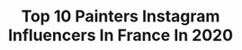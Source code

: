 ---
title: Top 10 Painters Instagram Influencers In France In 2020
description: >-
  Find top painters Instagram influencers in France in 2020. Most popular hashtags: #painting #art #illustration #sketch.
platform: Instagram
hits: 291
text_top: Analyze the most popular Instagram accounts on inBeat.
text_bottom: Our search engine holds 291 Instagram influencers like this in France for you to connect with.
profiles:
  - username: "erikahausser"
    fullname: >-
      Artistic Content Creator
    bio: >-
      🦢Fashion | Painter | Content creator 🏹Paris based ✨Personal styling ❤️CEO @eherikahauser
    location: "France"
    followers: 65247
    engagement: 225
    commentsToLikes: 0.054385
    id: ck5zp45orrydt0i14610hfqp8
    verified: false
    hashtags: "#whitehorse"
  - username: "koga.one"
    fullname: >-
      Matthieu Koga
    bio: >-
      French painter #kogaone Agokone@gmail.com Gallery : @galerieurbaine @artefact.galerie
    location: "France"
    followers: 7094
    engagement: 691
    commentsToLikes: 0.033104
    id: ck6014w4reua60i14aedlbbqs
    verified: false
    hashtags: "#kogaone, #gallery, #ballpendrawing, #graffiticharacter"
  - username: "joanniehoule_art"
    fullname: >-
      Joannie Houle
    bio: >-
      ✿ Painter & Illustrator ✿ Lover of flowers and pretty patterns ✿ Inquiries | joanniehouleart@gmail.com ONLINE SHOP + LINKS 👇🏻
    location: "France"
    followers: 32503
    engagement: 738
    commentsToLikes: 0.049822
    id: ck0u7iu0b4vpg0i19v75vgjvy
    verified: false
    hashtags: "#gouache, #surfacepatterndesign, #inspiredbynature, #fallvibes"
  - username: "ehssan.gholami"
    fullname: >-
      Ehssan Gholami
    bio: >-
      “Visual Artist” I am not a painter, illustrator or a designer I just use a different variety of technics to express my idea and beliefs
    location: "France"
    followers: 3222
    engagement: 3223
    commentsToLikes: 0.086832
    id: ck55m0lub2wm20i11vsoo5c37
    verified: false
    hashtags: "#contemporaryart, #contemporarypainting, #visualartist, #oiloncanvas"
  - username: "sweetvanlife"
    fullname: >-
      🇫🇷 Ben & Poppy 🚐💨🎥🗺
    bio: >-
      • Painter & Traveler • 🎥 @insta360 One R • Ambassador @michelinvoyage 🗺 🛤🏞 • Love to make Reels, shorts trips & improving my van
    location: "France"
    followers: 74291
    engagement: 1460
    commentsToLikes: 0.024300
    id: ck5zpvgqrtfdc0i14e0r2drgm
    verified: false
    hashtags: "#roadtrip, #diy, #vanlifeideas, #travel"
  - username: "_robin_art"
    fullname: >-
      RobinDessin ✏️
    bio: >-
      👨‍🎨 Artist, painter, illustrator ✍️ Character designer, doodler 🇫🇷 Paris 🎥YouTube :
    location: "France"
    followers: 27264
    engagement: 883
    commentsToLikes: 0.024477
    id: ckapb7h3lyv0o0i78otc5qwu1
    verified: false
    hashtags: "#sketchcards, #doodle, #sketching, #copicmarker"
  - username: "crazymurieli"
    fullname: >-
      Muriel Massin
    bio: >-
      French intuitive lyrical abstract painter. All pieces are for sale by dm. Some pieces are on ARTSPER, www.artsper.com, artist Muriel Massin.
    location: "France"
    followers: 19870
    engagement: 373
    commentsToLikes: 0.069151
    id: ck8t4g0go6nwr0j78rwq8eapm
    verified: false
    hashtags: "#abstractexpressionism, #abstractexpressionist, #abstractpromoter, #acrylic"
  - username: "sadeckwaff"
    fullname: >-
      Sadeck
    bio: >-
      MOVEMENT DESIGNER 👩‍🎨 💡Choreographer 💡Artistic director 💡Dancer 💡Teacher 💡Painter God 1st
    location: "France"
    followers: 95835
    engagement: 2486
    commentsToLikes: 0.029201
    id: ck0vxjrzyz8o30i19epuma9md
    verified: false
    hashtags: "#popping, #montpellier, #worldofdance, #dance"
  - username: "sandrine_lmp5"
    fullname: >-
      sandrine_lmp5
    bio: >-
      ☁️ Foodstyling & Painter ☁️LMP Family ☁️Orders & collab : sandrine@gateaux-et-toiles.com ☁️ Recipes : www.gateaux-et-toiles.com
    location: "France"
    followers: 34384
    engagement: 220
    commentsToLikes: 0.084235
    id: ck6u55dzj7oxk0j71e0tw58it
    verified: false
    hashtags: "#vacances, #pavlova, #thefeedfeed, #ellefoodteam"
  - username: "golden_brown_tattoo"
    fullname: >-
      Golden Brown Tattoo
    bio: >-
      RAINMAN. Painter Artist and tattooist Studio privé à 30min de Grenoble (38), France. Neojapanese ❤️ Floral ❤️ Animal Contact: via DM.
    location: "France"
    followers: 18328
    engagement: 773
    commentsToLikes: 0.028073
    id: ck8sz48u1n3t80j78gx6ra1sl
    verified: false
    hashtags: "#cherryblossomtattoo, #japanesetattoo, #irezumicollective, #japaneseink"
---